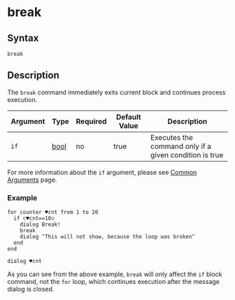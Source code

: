 # break

## Syntax

```G1ANT
break
```

## Description

The `break` command immediately exits current block and continues process execution.

| Argument | Type | Required | Default Value | Description |
| -------- | ---- | -------- | ------------- | ----------- |
| `if` | [bool](../../G1ANT.Language/Structures/BooleanStructure.md) | no | true | Executes the command only if a given condition is true |

For more information about the `if` argument, please see [Common Arguments](../../../appendices/common-arguments.md) page.

### Example

```G1ANT
for counter ♥cnt from 1 to 20
  if ⊂♥cnt==10⊃
    dialog Break!
    break
    dialog ‴This will not show, because the loop was broken‴
  end
end

dialog ♥cnt
```

As you can see from the above example, `break` will only affect the `if` block command, not the `for` loop, which continues execution after the message dialog is closed.
